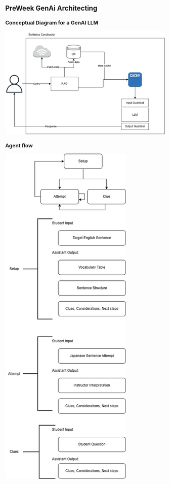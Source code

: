 ## PreWeek GenAi Architecting

### Conceptual Diagram for a GenAI LLM
![Genai-architecture](https://github.com/FuniLfuni/free-genai-bootcamp-2025/blob/main/Genai-architecting/images/genaiarchitecture.png)


### Agent flow
![Agent flow diagram](https://github.com/FuniLfuni/free-genai-bootcamp-2025/blob/main/Genai-architecting/images/agent-flow.png)

